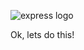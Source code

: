 ![express logo](http://files.softicons.com/download/game-icons/wooden-poker-stars-icons-by-uriy-premudrov/ico/Poker_Stars_3.ico)

Ok, lets do this!

